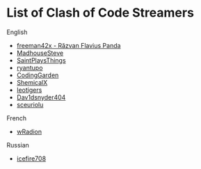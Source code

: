 # List of Clash of Code Streamers


English

* [freeman42x - Răzvan Flavius Panda](https://www.twitch.tv/freeman42x)
* [MadhouseSteve](https://www.twitch.tv/MadhouseSteve)
* [SaintPlaysThings](https://www.twitch.tv/saintplaysthings)
* [ryantupo](https://www.twitch.tv/ryantupo)
* [CodingGarden](https://www.twitch.tv/codinggarden)
* [ShemicalX](https://www.twitch.tv/shemicalx)
* [leotigers](https://www.twitch.tv/leotigers)
* [Dav1dsnyder404](https://www.twitch.tv/dav1dsnyder404)
* [sceuriolu](https://www.twitch.tv/sceuriolu)

French

* [wRadion](https://www.twitch.tv/wradion)

Russian

* [icefire708](https://www.twitch.tv/icefire708)